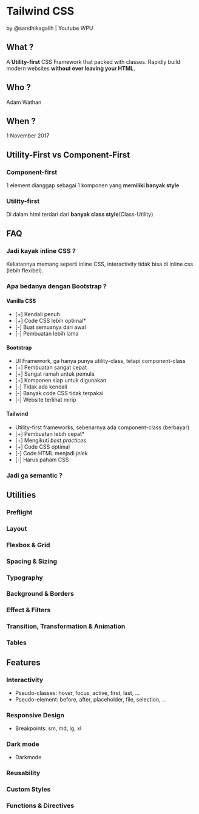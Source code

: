 # Tailwind CSS

by @sandhikagalih | Youtube WPU

## What ?

A **Utility-first** CSS Framework that packed with classes. Rapidly build modern websites **without ever leaving your HTML**.

## Who ?

Adam Wathan

## When ?

1 November 2017

## Utility-First vs Component-First

### Component-first

1 element dianggap sebagai 1 komponen yang **memiliki banyak style**

### Utility-first

Di dalam html terdari dari **banyak class style**(Class-Utility)

## FAQ

### Jadi kayak inline CSS ?

Keliatannya memang seperti inline CSS, interactivity tidak bisa di inline css (lebih flexibel).

### Apa bedanya dengan Bootstrap ?

#### Vanilla CSS

- [+] Kendali penuh
- [+] Code CSS lebih optimal\*
- [-] Buat semuanya dari awal
- [-] Pembuatan lebih lama

#### Bootstrap

- UI Framework, ga hanya punya utility-class, tetapi component-class
- [+] Pembuatan sangat cepat
- [+] Sangat ramah untuk pemula
- [+] Komponen siap untuk digunakan
- [-] Tidak ada kendali
- [-] Banyak code CSS tidak terpakai
- [-] Website terlihat mirip

#### Tailwind

- Utility-first frameworks, sebenarnya ada component-class (berbayar)
- [+] Pembuatan lebih cepat\*
- [+] Mengikuti _best practices_
- [+] Code CSS optimal
- [-] Code HTML menjadi _jelek_
- [-] Harus paham CSS

### Jadi ga semantic ?

## Utilities

### Preflight

### Layout

### Flexbox & Grid

### Spacing & Sizing

### Typography

### Background & Borders

### Effect & Filters

### Transition, Transformation & Animation

### Tables

## Features

### Interactivity

- Pseudo-classes: hover, focus, active, first, last, ...
- Pseudo-element: before, after, placeholder, file, selection, ...

### Responsive Design

- Breakpoints: sm, md, lg, xl

### Dark mode

- Darkmode

### Reusability

### Custom Styles

### Functions & Directives
